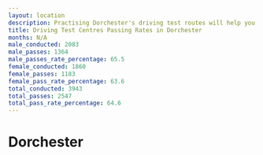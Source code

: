```yaml
---
layout: location
description: Practising Dorchester's driving test routes will help you become more confident in your gear-changing abilities.
title: Driving Test Centres Passing Rates in Dorchester
months: N/A
male_conducted: 2083
male_passes: 1364
male_passes_rate_percentage: 65.5
female_conducted: 1860
female_passes: 1183
female_pass_rate_percentage: 63.6
total_conducted: 3943
total_passes: 2547
total_pass_rate_percentage: 64.6
---
```


# Dorchester
